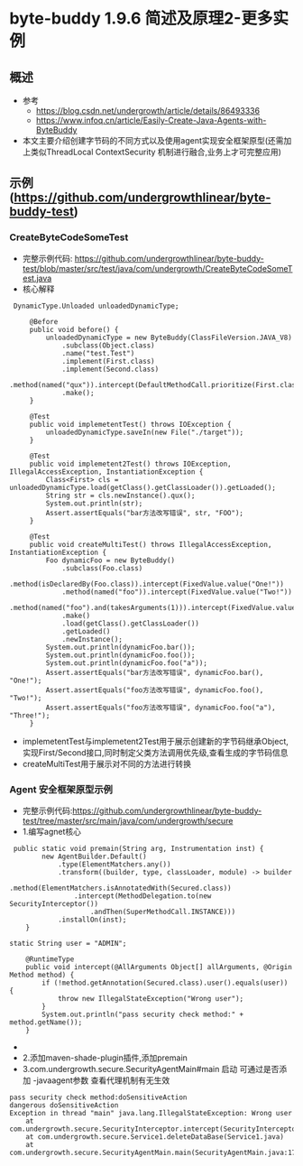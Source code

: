 # byte-buddy 1.9.6 简述及原理2-更多实例
## 概述
- 参考
    - https://blog.csdn.net/undergrowth/article/details/86493336
    - https://www.infoq.cn/article/Easily-Create-Java-Agents-with-ByteBuddy
- 本文主要介绍创建字节码的不同方式以及使用agent实现安全框架原型(还需加上类似ThreadLocal ContextSecurity 机制进行融合,业务上才可完整应用)
## 示例(https://github.com/undergrowthlinear/byte-buddy-test)
### CreateByteCodeSomeTest
- 完整示例代码: https://github.com/undergrowthlinear/byte-buddy-test/blob/master/src/test/java/com/undergrowth/CreateByteCodeSomeTest.java
- 核心解释
```
 DynamicType.Unloaded unloadedDynamicType;
 
     @Before
     public void before() {
         unloadedDynamicType = new ByteBuddy(ClassFileVersion.JAVA_V8)
             .subclass(Object.class)
             .name("test.Test")
             .implement(First.class)
             .implement(Second.class)
             .method(named("qux")).intercept(DefaultMethodCall.prioritize(First.class))
             .make();
     }
 
     @Test
     public void implemetentTest() throws IOException {
         unloadedDynamicType.saveIn(new File("./target"));
     }
 
     @Test
     public void implemetent2Test() throws IOException, IllegalAccessException, InstantiationException {
         Class<First> cls = unloadedDynamicType.load(getClass().getClassLoader()).getLoaded();
         String str = cls.newInstance().qux();
         System.out.println(str);
         Assert.assertEquals("bar方法改写错误", str, "FOO");
     }
 
     @Test
     public void createMultiTest() throws IllegalAccessException, InstantiationException {
         Foo dynamicFoo = new ByteBuddy()
             .subclass(Foo.class)
             .method(isDeclaredBy(Foo.class)).intercept(FixedValue.value("One!"))
             .method(named("foo")).intercept(FixedValue.value("Two!"))
             .method(named("foo").and(takesArguments(1))).intercept(FixedValue.value("Three!"))
             .make()
             .load(getClass().getClassLoader())
             .getLoaded()
             .newInstance();
         System.out.println(dynamicFoo.bar());
         System.out.println(dynamicFoo.foo());
         System.out.println(dynamicFoo.foo("a"));
         Assert.assertEquals("bar方法改写错误", dynamicFoo.bar(), "One!");
         Assert.assertEquals("foo方法改写错误", dynamicFoo.foo(), "Two!");
         Assert.assertEquals("foo方法改写错误", dynamicFoo.foo("a"), "Three!");
     }
```
- implemetentTest与implemetent2Test用于展示创建新的字节码继承Object,实现First/Second接口,同时制定父类方法调用优先级,查看生成的字节码信息
- createMultiTest用于展示对不同的方法进行转换
### Agent 安全框架原型示例
- 完整示例代码:https://github.com/undergrowthlinear/byte-buddy-test/tree/master/src/main/java/com/undergrowth/secure
- 1.编写agnet核心
```SecurityAgent
 public static void premain(String arg, Instrumentation inst) {
        new AgentBuilder.Default()
            .type(ElementMatchers.any())
            .transform((builder, type, classLoader, module) -> builder
                .method(ElementMatchers.isAnnotatedWith(Secured.class))
                .intercept(MethodDelegation.to(new SecurityInterceptor())
                    .andThen(SuperMethodCall.INSTANCE)))
            .installOn(inst);
    }
```
```SecurityInterceptor
static String user = "ADMIN";

    @RuntimeType
    public void intercept(@AllArguments Object[] allArguments, @Origin Method method) {
        if (!method.getAnnotation(Secured.class).user().equals(user)) {
            throw new IllegalStateException("Wrong user");
        }
        System.out.println("pass security check method:" + method.getName());
    }
```
- 
- 2.添加maven-shade-plugin插件,添加premain
- 3.com.undergrowth.secure.SecurityAgentMain#main 启动 可通过是否添加 -javaagent参数 查看代理机制有无生效
```
pass security check method:doSensitiveAction
dangerous doSensitiveAction
Exception in thread "main" java.lang.IllegalStateException: Wrong user
	at com.undergrowth.secure.SecurityInterceptor.intercept(SecurityInterceptor.java:20)
	at com.undergrowth.secure.Service1.deleteDataBase(Service1.java)
	at com.undergrowth.secure.SecurityAgentMain.main(SecurityAgentMain.java:17)
```